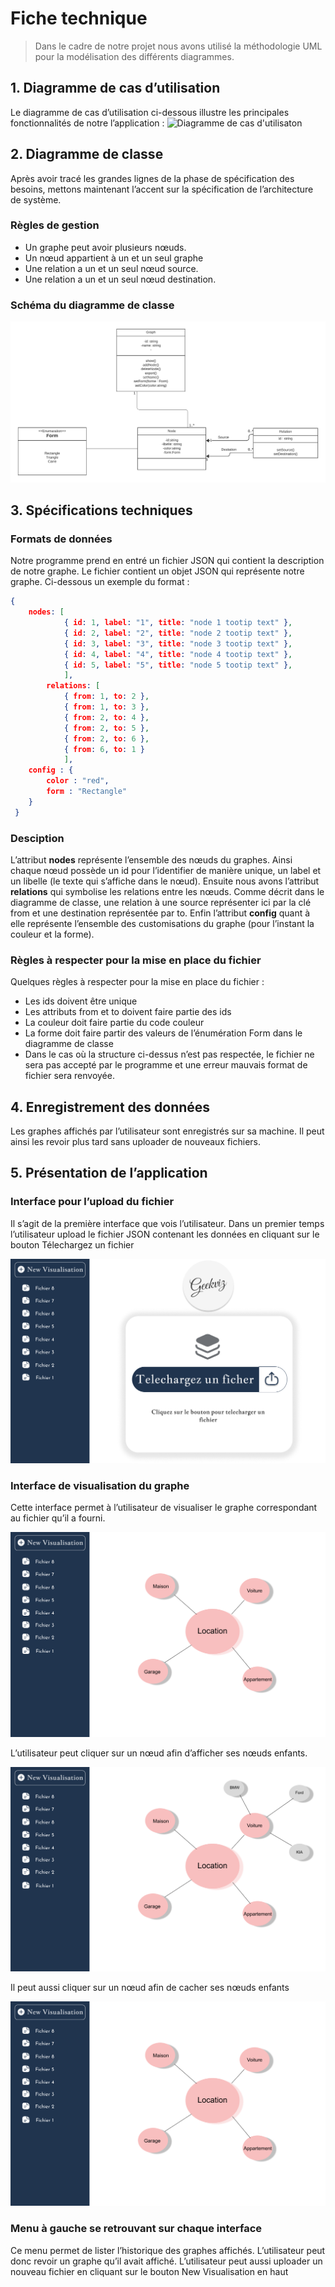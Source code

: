 # Fiche technique
> Dans le cadre de notre projet nous avons utilisé la méthodologie UML pour la modélisation des différents diagrammes.

## 1.	Diagramme de cas d’utilisation
Le diagramme de cas d’utilisation ci-dessous illustre les principales fonctionnalités de notre l’application :
![Diagramme de cas d'utilisaton](images/fiche-technique-images/use-case-class.png)

## 2.	Diagramme de classe
Après avoir tracé les grandes lignes de la phase de spécification des besoins,
mettons maintenant l’accent sur la spécification de l’architecture de système.
### 	**Règles de gestion**
- Un graphe peut avoir plusieurs nœuds.
- Un nœud appartient à un et un seul graphe
- Une relation a un et un seul nœud source.
- Une relation a un et un seul nœud destination.
### 	**Schéma du diagramme de classe**
![Diagramme de classe](images/fiche-technique-images/diagram-class.png)

## 3.	Spécifications techniques
###     **Formats de données**
Notre programme prend en entré un fichier JSON qui contient la description de notre graphe. Le fichier contient un objet JSON qui représente notre graphe. Ci-dessous un exemple du format :
```json
{
   	nodes: [
     		{ id: 1, label: "1", title: "node 1 tootip text" },
    		{ id: 2, label: "2", title: "node 2 tootip text" },
      		{ id: 3, label: "3", title: "node 3 tootip text" },
      		{ id: 4, label: "4", title: "node 4 tootip text" },
      		{ id: 5, label: "5", title: "node 5 tootip text" },
    		],
    	relations: [
      		{ from: 1, to: 2 },
      		{ from: 1, to: 3 },
      		{ from: 2, to: 4 },
      		{ from: 2, to: 5 },
     		{ from: 2, to: 6 },
      		{ from: 6, to: 1 }
    		],
	config : {
		color : "red",
		form : "Rectangle"
	}
 }

```

### Desciption
L’attribut **nodes** représente l’ensemble des nœuds du graphes. Ainsi chaque nœud possède un id pour l’identifier de manière unique, un label et un libelle (le texte qui s’affiche dans le nœud).
Ensuite nous avons l’attribut **relations** qui symbolise les relations entre les nœuds.
Comme décrit dans le diagramme de classe, une relation à une source représenter ici par la clé from et une destination représentée par to.
Enfin l’attribut **config** quant à elle représente l’ensemble des customisations du graphe (pour l’instant la couleur et la forme).

### Règles à respecter pour la mise en place du fichier
Quelques règles à respecter pour la mise en place du fichier : 
- Les ids doivent être unique
- Les attributs from et to doivent faire partie des ids
- La couleur doit faire partie du code couleur
- La forme doit faire partir des valeurs de l’énumération Form dans le diagramme de classe
- Dans le cas où la structure ci-dessus n’est pas respectée, le fichier ne sera pas accepté par le programme et une erreur mauvais format de fichier sera renvoyée.

## 4.	Enregistrement des données
Les graphes affichés par l’utilisateur sont enregistrés sur sa machine. Il peut ainsi les revoir plus tard sans uploader de nouveaux fichiers. 

## 5.	Présentation de l’application

###  Interface pour l’upload du fichier
Il s’agit de la première interface que vois l’utilisateur.
Dans un premier temps l’utilisateur upload le fichier JSON contenant les données en cliquant sur le bouton Télechargez un fichier

![Diagramme de cas d'utilisaton](images/fiche-technique-images/upload-card.png)

###  	Interface de visualisation du graphe
Cette interface permet à l’utilisateur de visualiser le graphe correspondant au fichier qu’il a fourni.

![Diagramme de cas d'utilisaton](images/fiche-technique-images/graph.png)

L’utilisateur peut cliquer sur un nœud afin d’afficher ses nœuds enfants.

![Image graph](images/fiche-technique-images/graph-show-nodes.png)

Il peut aussi cliquer sur un nœud afin de cacher ses nœuds enfants

![Image graph](images/fiche-technique-images/graph.png)

###  	Menu à gauche se retrouvant sur chaque interface

Ce menu permet de lister l’historique des graphes affichés. L’utilisateur peut donc revoir un graphe qu’il avait affiché.
L’utilisateur peut aussi uploader un nouveau fichier en cliquant sur le bouton New Visualisation en haut 

